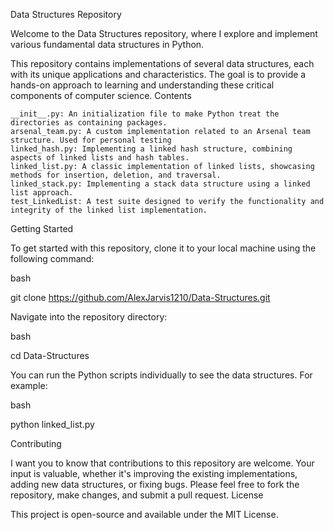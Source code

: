 Data Structures Repository

Welcome to the Data Structures repository, where I explore and implement various fundamental data structures in Python. 

This repository contains implementations of several data structures, each with its unique applications and characteristics. The goal is to provide a hands-on approach to learning and understanding these critical components of computer science.
Contents

    __init__.py: An initialization file to make Python treat the directories as containing packages.
    arsenal_team.py: A custom implementation related to an Arsenal team structure. Used for personal testing
    linked_hash.py: Implementing a linked hash structure, combining aspects of linked lists and hash tables.
    linked_list.py: A classic implementation of linked lists, showcasing methods for insertion, deletion, and traversal.
    linked_stack.py: Implementing a stack data structure using a linked list approach.
    test_LinkedList: A test suite designed to verify the functionality and integrity of the linked list implementation.

Getting Started

To get started with this repository, clone it to your local machine using the following command:

bash

git clone https://github.com/AlexJarvis1210/Data-Structures.git

Navigate into the repository directory:

bash

cd Data-Structures

You can run the Python scripts individually to see the data structures. For example:

bash

python linked_list.py

Contributing

I want you to know that contributions to this repository are welcome. Your input is valuable, whether it's improving the existing implementations, adding new data structures, or fixing bugs. Please feel free to fork the repository, make changes, and submit a pull request.
License

This project is open-source and available under the MIT License.
